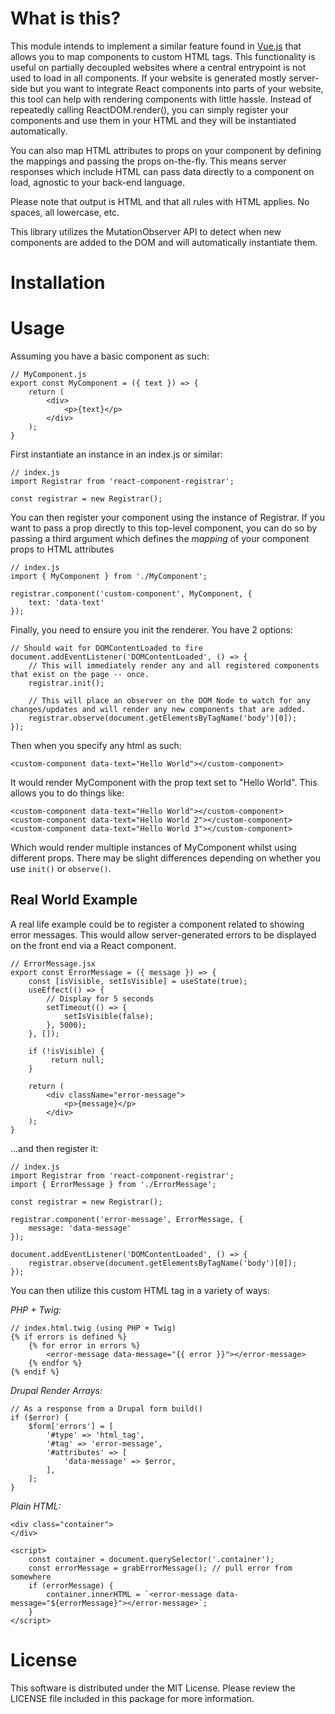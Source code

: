 # What is this?
This module intends to implement a similar feature found in [Vue.js](https://vuejs.org/guide/components/registration.html) that allows you to map components to custom HTML tags.  This functionality is useful on partially decoupled websites where a central entrypoint is not used to load in all components.  If your website is generated mostly server-side but you want to integrate React components into parts of your website, this tool can help with rendering components with little hassle.  Instead of repeatedly calling ReactDOM.render(), you can simply register your components and use them in your HTML and they will be instantiated automatically.

You can also map HTML attributes to props on your component by defining the mappings and passing the props on-the-fly.  This means server responses which include HTML can pass data directly to a component on load, agnostic to your back-end language.


Please note that output is HTML and that all rules with HTML applies.  No spaces, all lowercase, etc.

This library utilizes the MutationObserver API to detect when new components are added to the DOM and will automatically instantiate them. 

# Installation

# Usage

Assuming you have a basic component as such:

    // MyComponent.js
    export const MyComponent = ({ text }) => {
        return (
            <div>
                <p>{text}</p>
            </div>
        );
    }

First instantiate an instance in an index.js or similar:

    // index.js
    import Registrar from 'react-component-registrar';

    const registrar = new Registrar();

You can then register your component using the instance of Registrar.  If you want to pass a prop directly to this top-level component, you can do so by passing a third argument which defines the *mapping* of your component props to HTML attributes

    // index.js
    import { MyComponent } from './MyComponent';

    registrar.component('custom-component', MyComponent, {
        text: 'data-text'
    });

Finally, you need to ensure you init the renderer.  You have 2 options:

    // Should wait for DOMContentLoaded to fire
    document.addEventListener('DOMContentLoaded', () => {
        // This will immediately render any and all registered components that exist on the page -- once.
        registrar.init();

        // This will place an observer on the DOM Node to watch for any changes/updates and will render any new components that are added.
        registrar.observe(document.getElementsByTagName('body')[0]);
    });

Then when you specify any html as such:

    <custom-component data-text="Hello World"></custom-component>

It would render MyComponent with the prop text set to "Hello World".  This allows you to do things like:

    <custom-component data-text="Hello World"></custom-component>
    <custom-component data-text="Hello World 2"></custom-component>
    <custom-component data-text="Hello World 3"></custom-component>

Which would render multiple instances of MyComponent whilst using different props.  There may be slight differences depending on whether you use `init()` or `observe()`.

## Real World Example

A real life example could be to register a component related to showing error messages.  This would allow server-generated errors to be displayed on the front end via a React component.

    // ErrorMessage.jsx
    export const ErrorMessage = ({ message }) => {
        const [isVisible, setIsVisible] = useState(true);
        useEffect(() => {
            // Display for 5 seconds
            setTimeout(() => {
                setIsVisible(false);
            }, 5000);
        }, []);

        if (!isVisible) {
             return null;
        }

        return (
            <div className="error-message">
                <p>{message}</p>
            </div>
        );
    }

...and then register it:

    // index.js
    import Registrar from 'react-component-registrar';
    import { ErrorMessage } from './ErrorMessage';

    const registrar = new Registrar();

    registrar.component('error-message', ErrorMessage, {
        message: 'data-message'
    });

    document.addEventListener('DOMContentLoaded', () => {
        registrar.observe(document.getElementsByTagName('body')[0]);
    });
    

You can then utilize this custom HTML tag in a variety of ways:

*PHP + Twig:*

    // index.html.twig (using PHP + Twig)
    {% if errors is defined %}
        {% for error in errors %}
            <error-message data-message="{{ error }}"></error-message>
        {% endfor %}
    {% endif %}

*Drupal Render Arrays:*

    // As a response from a Drupal form build()
    if ($error) {
        $form['errors'] = [
            '#type' => 'html_tag',
            '#tag' => 'error-message',
            '#attributes' => [
                'data-message' => $error,
            ],
        ];
    }

*Plain HTML:*

    <div class="container">
    </div>

    <script>
        const container = document.querySelector('.container');
        const errorMessage = grabErrorMessage(); // pull error from somewhere
        if (errorMessage) {
            container.innerHTML = `<error-message data-message="${errorMessage}"></error-message>`;
        }
    </script>
    

# License

This software is distributed under the MIT License.  Please review the LICENSE file included in this package for more information.
